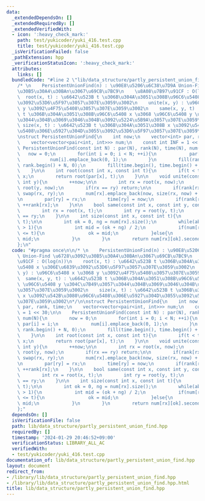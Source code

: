 ```yaml
---
data:
  _extendedDependsOn: []
  _extendedRequiredBy: []
  _extendedVerifiedWith:
  - icon: ':heavy_check_mark:'
    path: test/yukicoder/yuki_416.test.cpp
    title: test/yukicoder/yuki_416.test.cpp
  _isVerificationFailed: false
  _pathExtension: hpp
  _verificationStatusIcon: ':heavy_check_mark:'
  attributes:
    links: []
  bundledCode: "#line 2 \"lib/data_structure/partly_persistent_union_find.hpp\"\n\n\
    /* \n    PersistentUnionFind(n) : \u90E8\u5206\u6C38\u7D9A Union-Find \u6728\u3092\
    \u30B5\u30A4\u30BAn\u3067\u69CB\u7BC9\n    \u8A08\u7B97\u91CF : O(log(n))\n  \
    \  root(x, t) : \u6642\u523B t \u306B\u304A\u3051\u308B\u96C6\u5408 x \u306E\u6839\
    \u3092\u53D6\u5F97\u3057\u307E\u3059\u3002\n    unite(x, y) : \u96C6\u5408 x \u3068\
    \ y \u3092\u4F75\u5408\u3057\u307E\u3059\u3002\n    same(x, y, t) : \u6642\u523B\
    \ t \u306B\u304A\u3051\u308B\u96C6\u5408 x \u3068 \u96C6\u5408 y \u304C\u7B49\u3057\
    \u3044\u304B\u3069\u3046\u304B\u3092\u5224\u5B9A\u3057\u307E\u3059\u3002\n   \
    \ size(x, t) : \u6642\u523B t \u306B\u304A\u3051\u308B x \u3092\u542B\u3080\u96C6\
    \u5408\u306E\u5927\u304D\u3055\u3092\u53D6\u5F97\u3057\u307E\u3059\u3002\n*/\n\
    \nstruct PersistentUnionFind{\n    int now;\n    vector<int> par, rank, time;\n\
    \    vector<vector<pair<int, int>>> num;\n    const int INF = 1 << 30;\n\n   \
    \ PersistentUnionFind(const int N) : par(N), rank(N), time(N), num(N){\n     \
    \   now = 0;\n        for(int i = 0; i < N; ++i){\n            par[i] = i;\n \
    \           num[i].emplace_back(0, 1);\n        }\n        fill(rank.begin(),\
    \ rank.begin() + N, 0);\n        fill(time.begin(), time.begin() + N, INF);\n\
    \    }\n\n    int root(const int x, const int t){\n        if(t < time[x]) return\
    \ x;\n        return root(par[x], t);\n    }\n\n    void unite(const int x, const\
    \ int y){\n        ++now;\n\n        int rx = root(x, now);\n        int ry =\
    \ root(y, now);\n        if(rx == ry) return;\n\n        if(rank[rx] < rank[ry])\
    \ swap(rx, ry);\n        num[rx].emplace_back(now, size(rx, now) + size(ry, now));\n\
    \n        par[ry] = rx;\n        time[ry] = now;\n        if(rank[rx] == rank[ry])\
    \ ++rank[rx];\n    }\n\n    bool same(const int x, const int y, const int t){\n\
    \        int rx = root(x, t);\n        int ry = root(y, t);\n        return rx\
    \ == ry;\n    }\n\n    int size(const int x, const int t){\n        int rx = root(x,\
    \ t);\n\n        int ok = 0, ng = num[rx].size();\n        while(abs(ok - ng)\
    \ > 1){\n            int mid = (ok + ng) / 2;\n            if(num[rx][mid].first\
    \ <= t){\n                ok = mid;\n            }else{\n                ng =\
    \ mid;\n            }\n        }\n        return num[rx][ok].second;\n    }\n\
    };\n"
  code: "#pragma once\n\n/* \n    PersistentUnionFind(n) : \u90E8\u5206\u6C38\u7D9A\
    \ Union-Find \u6728\u3092\u30B5\u30A4\u30BAn\u3067\u69CB\u7BC9\n    \u8A08\u7B97\
    \u91CF : O(log(n))\n    root(x, t) : \u6642\u523B t \u306B\u304A\u3051\u308B\u96C6\
    \u5408 x \u306E\u6839\u3092\u53D6\u5F97\u3057\u307E\u3059\u3002\n    unite(x,\
    \ y) : \u96C6\u5408 x \u3068 y \u3092\u4F75\u5408\u3057\u307E\u3059\u3002\n  \
    \  same(x, y, t) : \u6642\u523B t \u306B\u304A\u3051\u308B\u96C6\u5408 x \u3068\
    \ \u96C6\u5408 y \u304C\u7B49\u3057\u3044\u304B\u3069\u3046\u304B\u3092\u5224\u5B9A\
    \u3057\u307E\u3059\u3002\n    size(x, t) : \u6642\u523B t \u306B\u304A\u3051\u308B\
    \ x \u3092\u542B\u3080\u96C6\u5408\u306E\u5927\u304D\u3055\u3092\u53D6\u5F97\u3057\
    \u307E\u3059\u3002\n*/\n\nstruct PersistentUnionFind{\n    int now;\n    vector<int>\
    \ par, rank, time;\n    vector<vector<pair<int, int>>> num;\n    const int INF\
    \ = 1 << 30;\n\n    PersistentUnionFind(const int N) : par(N), rank(N), time(N),\
    \ num(N){\n        now = 0;\n        for(int i = 0; i < N; ++i){\n           \
    \ par[i] = i;\n            num[i].emplace_back(0, 1);\n        }\n        fill(rank.begin(),\
    \ rank.begin() + N, 0);\n        fill(time.begin(), time.begin() + N, INF);\n\
    \    }\n\n    int root(const int x, const int t){\n        if(t < time[x]) return\
    \ x;\n        return root(par[x], t);\n    }\n\n    void unite(const int x, const\
    \ int y){\n        ++now;\n\n        int rx = root(x, now);\n        int ry =\
    \ root(y, now);\n        if(rx == ry) return;\n\n        if(rank[rx] < rank[ry])\
    \ swap(rx, ry);\n        num[rx].emplace_back(now, size(rx, now) + size(ry, now));\n\
    \n        par[ry] = rx;\n        time[ry] = now;\n        if(rank[rx] == rank[ry])\
    \ ++rank[rx];\n    }\n\n    bool same(const int x, const int y, const int t){\n\
    \        int rx = root(x, t);\n        int ry = root(y, t);\n        return rx\
    \ == ry;\n    }\n\n    int size(const int x, const int t){\n        int rx = root(x,\
    \ t);\n\n        int ok = 0, ng = num[rx].size();\n        while(abs(ok - ng)\
    \ > 1){\n            int mid = (ok + ng) / 2;\n            if(num[rx][mid].first\
    \ <= t){\n                ok = mid;\n            }else{\n                ng =\
    \ mid;\n            }\n        }\n        return num[rx][ok].second;\n    }\n\
    };"
  dependsOn: []
  isVerificationFile: false
  path: lib/data_structure/partly_persistent_union_find.hpp
  requiredBy: []
  timestamp: '2024-01-29 20:46:52+09:00'
  verificationStatus: LIBRARY_ALL_AC
  verifiedWith:
  - test/yukicoder/yuki_416.test.cpp
documentation_of: lib/data_structure/partly_persistent_union_find.hpp
layout: document
redirect_from:
- /library/lib/data_structure/partly_persistent_union_find.hpp
- /library/lib/data_structure/partly_persistent_union_find.hpp.html
title: lib/data_structure/partly_persistent_union_find.hpp
---
```

